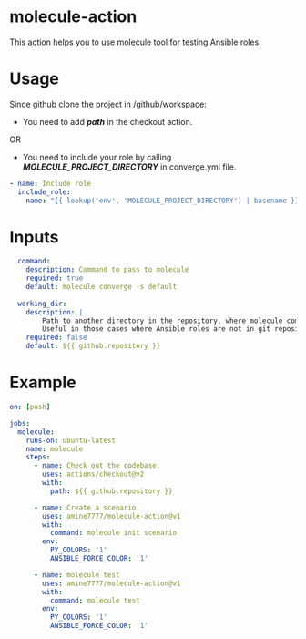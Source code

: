 # molecule-action

This action helps you to use molecule tool for testing Ansible roles.

# Usage 
Since github clone the project in /github/workspace:

- You need to add ***path*** in the checkout action.

OR

 - You need to include your role by calling ***MOLECULE_PROJECT_DIRECTORY*** in converge.yml file.

```yaml
- name: Include role
  include_role:
    name: "{{ lookup('env', 'MOLECULE_PROJECT_DIRECTORY') | basename }}"
```

# Inputs
```yaml
  command:
    description: Command to pass to molecule
    required: true
    default: molecule converge -s default
 
  working_dir:
    description: |
        Path to another directory in the repository, where molecule command will be issued from.
        Useful in those cases where Ansible roles are not in git repository root.
    required: false
    default: ${{ github.repository }}
```

# Example

```yaml
on: [push]

jobs:
  molecule:
    runs-on: ubuntu-latest
    name: molecule 
    steps:
      - name: Check out the codebase.
        uses: actions/checkout@v2
        with:
          path: ${{ github.repository }}

      - name: Create a scenario
        uses: amine7777/molecule-action@v1
        with:
          command: molecule init scenario
        env:
          PY_COLORS: '1'
          ANSIBLE_FORCE_COLOR: '1'

      - name: molecule test
        uses: amine7777/molecule-action@v1
        with:
          command: molecule test  
        env:
          PY_COLORS: '1'
          ANSIBLE_FORCE_COLOR: '1'
```
